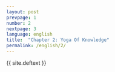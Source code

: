 ```yaml
---
layout: post
prevpage: 1
number: 2
nextpage: 3
language: english
title:  "Chapter 2: Yoga Of Knowledge"
permalink: /english/2/
---
```


{{ site.deftext }}